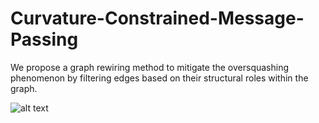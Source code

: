 # Curvature-Constrained-Message-Passing



We propose a graph rewiring method to mitigate the oversquashing phenomenon by filtering edges based on their structural roles within the graph.

![alt text](https://github.com/[Hugo-Attali]/[Curvature-Constrained-Message-Passing]/blob/[main]/CurvatureConstrainedMPNNs.png?raw=true)
